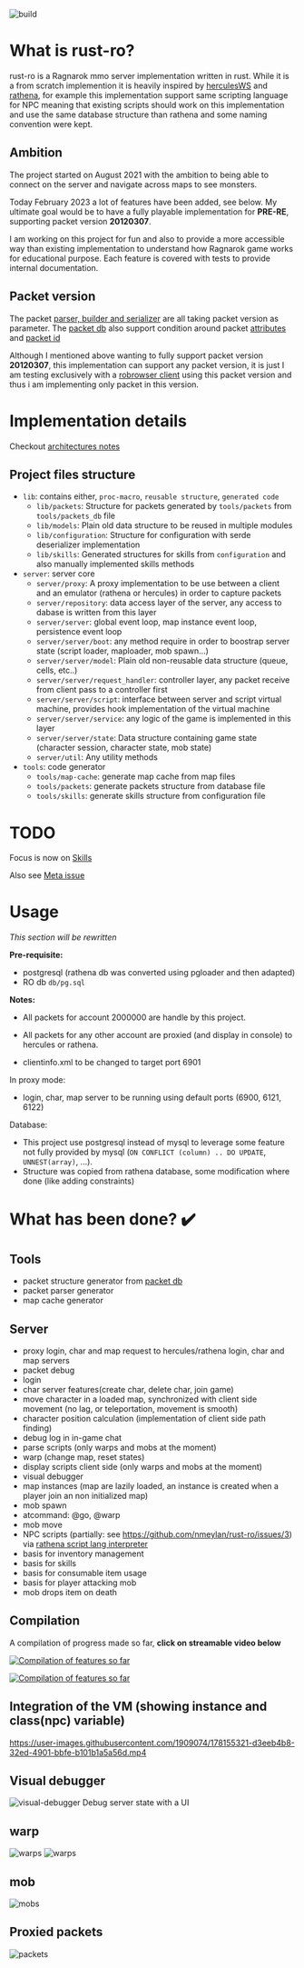 ![build](https://github.com/nmeylan/rust-ro/actions/workflows/rust.yml/badge.svg)
# What is rust-ro?
rust-ro is a Ragnarok mmo server implementation written in rust. While it is a from scratch implemention it is heavily inspired by [herculesWS](https://github.com/HerculesWS/Hercules) and [rathena](https://github.com/rathena/rathena), for example this implementation support same scripting language for NPC meaning that existing scripts should work on this implementation and use the same database structure than rathena and some naming convention were kept.

## Ambition
The project started on August 2021 with the ambition to being able to connect on the server and navigate across maps to see monsters.

Today February 2023 a lot of features have been added, see below. My ultimate goal would be to have a fully playable implementation for **PRE-RE**, supporting packet version **20120307**.

I am working on this project for fun and also to provide a more accessible way than existing implementation to understand how Ragnarok game works for educational purpose. Each feature is covered with tests to provide internal documentation.

## Packet version
The packet [parser, builder and serializer](https://github.com/nmeylan/rust-ro/tree/master/lib/packets/src) are all taking packet version as parameter. The [packet db](https://github.com/nmeylan/rust-ro/blob/master/tools/packets/packets_db) also support condition around packet [attributes](https://github.com/nmeylan/rust-ro/blob/master/tools/packets/packets_db#L112) and [packet id](https://github.com/nmeylan/rust-ro/blob/master/tools/packets/packets_db#L423)

Although I mentioned above wanting to fully support packet version **20120307**, this implementation can support any packet version, it is just I am testing exclusively with a [robrowser client](https://github.com/MrAntares/roBrowserLegacy) using this packet version and thus i am implementing only packet in this version.


# Implementation details

Checkout [architectures notes](doc/Architecture.md)

## Project files structure
- `lib`: contains either, `proc-macro`, `reusable structure`, `generated code`
  - `lib/packets`: Structure for packets generated by `tools/packets` from `tools/packets_db` file
  - `lib/models`: Plain old data structure to be reused in multiple modules
  - `lib/configuration`: Structure for configuration with serde deserializer implementation
  - `lib/skills`: Generated structures for skills from `configuration` and also manually implemented skills methods
- `server`: server core
  - `server/proxy`: A proxy implementation to be use between a client and an emulator (rathena or hercules) in order to capture packets
  - `server/repository`: data access layer of the server, any access to dabase is written from this layer
  - `server/server`: global event loop, map instance event loop, persistence event loop
  - `server/server/boot`: any method require in order to boostrap server state (script loader, maploader, mob spawn...)
  - `server/server/model`: Plain old non-reusable data structure (queue, cells, etc..)
  - `server/server/request_handler`: controller layer, any packet receive from client pass to a controller first
  - `server/server/script`: interface between server and script virtual machine, provides hook implementation of the virtual machine
  - `server/server/service`: any logic of the game is implemented in this layer
  - `server/server/state`: Data structure containing game state (character session, character state, mob state)
  -  `server/util`: Any utility methods
- `tools`: code generator
  - `tools/map-cache`: generate map cache from map files
  - `tools/packets`: generate packets structure from database file
  - `tools/skills`: generate skills structure from configuration file 

# TODO
Focus is now on [Skills](https://github.com/nmeylan/rust-ro/issues/11)

Also see [Meta issue](https://github.com/nmeylan/rust-ro/issues/19)

# Usage
*This section will be rewritten*

**Pre-requisite:**
- postgresql (rathena db was converted using pgloader and then adapted)
- RO db `db/pg.sql`

**Notes:**
- All packets for account 2000000 are handle by this project.
- All packets for any other account are proxied (and display in console) to hercules or rathena.


- clientinfo.xml to be changed to target port 6901

In proxy mode:
- login, char, map server to be running using default ports (6900, 6121, 6122)

Database:
- This project use postgresql instead of mysql to leverage some feature not fully provided by mysql (`ON CONFLICT (column) .. DO UPDATE`, `UNNEST(array)`, ...).
- Structure was copied from rathena database, some modification where done (like adding constraints)

# What has been done? ✔️
## Tools
- packet structure generator from [packet db](https://github.com/nmeylan/rust-ro/blob/master/tools/packets/packets_db)
- packet parser generator
- map cache generator
## Server
- proxy login, char and map request to hercules/rathena login, char and map servers
- packet debug
- login
- char server features(create char, delete char, join game)
- move character in a loaded map, synchronized with client side movement (no lag, or teleportation, movement is smooth)
- character position calculation (implementation of client side path finding)
- debug log in in-game chat 
- parse scripts (only warps and mobs at the moment)
- warp (change map, reset states)
- display scripts client side (only warps and mobs at the moment)
- visual debugger
- map instances (map are lazily loaded, an instance is created when a player join an non initialized map)
- mob spawn
- atcommand: @go, @warp
- mob move
- NPC scripts (partially: see https://github.com/nmeylan/rust-ro/issues/3) via [rathena script lang interpreter](https://github.com/nmeylan/rathena-script-lang-interpreter)
- basis for inventory management
- basis for skills
- basis for consumable item usage
- basis for player attacking mob
- mob drops item on death


## Compilation
A compilation of progress made so far, **click on streamable video below**

[![Compilation of features so far](https://res.cloudinary.com/marcomontalbano/image/upload/v1678527790/video_to_markdown/images/streamable--jiapub-c05b58ac6eb4c4700831b2b3070cd403.jpg)](https://streamable.com/jiapub "Compilation of features so far")

[![Compilation of features so far](https://res.cloudinary.com/marcomontalbano/image/upload/v1678527859/video_to_markdown/images/streamable--ofni1d-c05b58ac6eb4c4700831b2b3070cd403.jpg)](https://streamable.com/ofni1d "Compilation of features so far")

## Integration of the VM (showing instance and class(npc) variable)

https://user-images.githubusercontent.com/1909074/178155321-d3eeb4b8-32ed-4901-bbfe-b101b1a5a56d.mp4

## Visual debugger
![visual-debugger](doc/img/visual_debugger.PNG)
Debug server state with a UI


## warp
![warps](doc/img/warp_spawn.PNG)
![warps](doc/img/warp.PNG)

## mob
![mobs](doc/img/mob_spawn.PNG)

## Proxied packets
![packets](doc/img/packet_analyzer.PNG)
